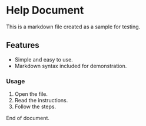 # Help Document

This is a markdown file created as a sample for testing.

## Features
- Simple and easy to use.
- Markdown syntax included for demonstration.

### Usage
1. Open the file.
2. Read the instructions.
3. Follow the steps.

End of document.
